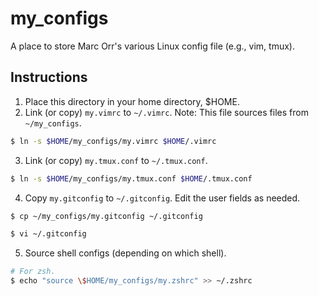 # my_configs

A place to store Marc Orr's various Linux config file (e.g., vim, tmux).

## Instructions
1. Place this directory in your home directory, $HOME. 
2. Link (or copy) `my.vimrc` to `~/.vimrc`. Note: This file sources files from `~/my_configs`.

```bash
$ ln -s $HOME/my_configs/my.vimrc $HOME/.vimrc
```

3. Link (or copy) `my.tmux.conf` to `~/.tmux.conf`.

```bash
$ ln -s $HOME/my_configs/my.tmux.conf $HOME/.tmux.conf
```

4. Copy `my.gitconfig` to `~/.gitconfig`. Edit the user fields as needed.

```bash
$ cp ~/my_configs/my.gitconfig ~/.gitconfig

$ vi ~/.gitconfig
```

5. Source shell configs (depending on which shell).

```bash
# For zsh.
$ echo "source \$HOME/my_configs/my.zshrc" >> ~/.zshrc
```
